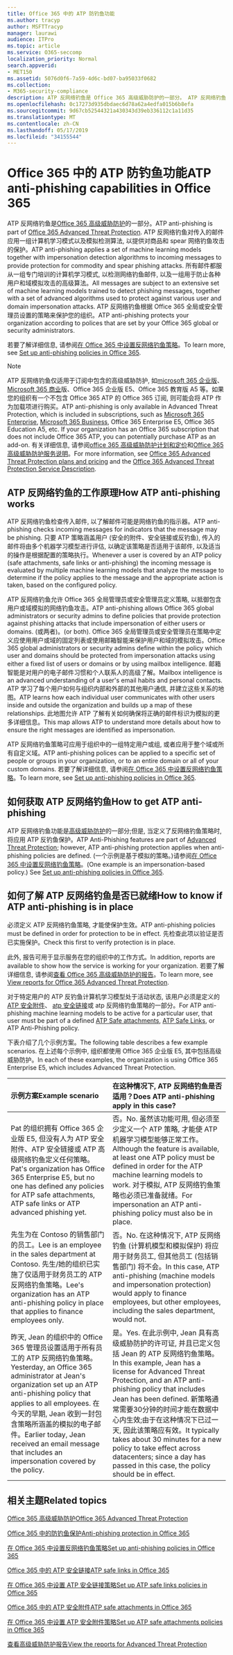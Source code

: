 ```yaml
---
title: Office 365 中的 ATP 防钓鱼功能
ms.author: tracyp
author: MSFTTracyp
manager: laurawi
audience: ITPro
ms.topic: article
ms.service: O365-seccomp
localization_priority: Normal
search.appverid:
- MET150
ms.assetid: 5076d0f6-7a59-4d6c-bd07-ba95033f0682
ms.collection:
- M365-security-compliance
description: ATP 反网络钓鱼是 Office 365 高级威胁防护的一部分。 ATP 反网络钓鱼对传入的邮件应用一组计算机学习模式以及模拟检测算法, 以提供对商品和 spear 网络钓鱼攻击的保护。 所有邮件都服从一组专门培训的计算机学习模式, 以检测网络钓鱼邮件, 以及一组用于防止各种用户和域模拟攻击的高级算法。
ms.openlocfilehash: 0c17273d935dbdaec6d78a62a4edfa015b6b8efa
ms.sourcegitcommit: 9d67cb52544321a430343d39eb336112c1a11d35
ms.translationtype: MT
ms.contentlocale: zh-CN
ms.lasthandoff: 05/17/2019
ms.locfileid: "34155544"
---
```

# <a name="atp-anti-phishing-capabilities-in-office-365"></a><span data-ttu-id="b32ab-105">Office 365 中的 ATP 防钓鱼功能</span><span class="sxs-lookup"><span data-stu-id="b32ab-105">ATP anti-phishing capabilities in Office 365</span></span>

<span data-ttu-id="b32ab-106">ATP 反网络钓鱼是[Office 365 高级威胁防护](office-365-atp.md)的一部分。</span><span class="sxs-lookup"><span data-stu-id="b32ab-106">ATP anti-phishing is part of [Office 365 Advanced Threat Protection](office-365-atp.md).</span></span> <span data-ttu-id="b32ab-107">ATP 反网络钓鱼对传入的邮件应用一组计算机学习模式以及模拟检测算法, 以提供对商品和 spear 网络钓鱼攻击的保护。</span><span class="sxs-lookup"><span data-stu-id="b32ab-107">ATP anti-phishing applies a set of machine learning models together with impersonation detection algorithms to incoming messages to provide protection for commodity and spear phishing attacks.</span></span> <span data-ttu-id="b32ab-108">所有邮件都服从一组专门培训的计算机学习模式, 以检测网络钓鱼邮件, 以及一组用于防止各种用户和域模拟攻击的高级算法。</span><span class="sxs-lookup"><span data-stu-id="b32ab-108">All messages are subject to an extensive set of machine learning models trained to detect phishing messages, together with a set of advanced algorithms used to protect against various user and domain impersonation attacks.</span></span> <span data-ttu-id="b32ab-109">ATP 反网络钓鱼根据 Office 365 全局或安全管理员设置的策略来保护您的组织。</span><span class="sxs-lookup"><span data-stu-id="b32ab-109">ATP anti-phishing protects your organization according to polices that are set by your Office 365 global or security administrators.</span></span>
  
<span data-ttu-id="b32ab-110">若要了解详细信息, 请参阅[在 Office 365 中设置反网络钓鱼策略](set-up-anti-phishing-policies.md)。</span><span class="sxs-lookup"><span data-stu-id="b32ab-110">To learn more, see [Set up anti-phishing policies in Office 365](set-up-anti-phishing-policies.md).</span></span>
  
> [!NOTE]
> <span data-ttu-id="b32ab-111">ATP 反网络钓鱼仅适用于订阅中包含的高级威胁防护, 如[microsoft 365 企业版](https://www.microsoft.com/microsoft-365/enterprise/home)、 [Microsoft 365 商业](https://www.microsoft.com/microsoft-365/business)版、Office 365 企业版 E5、Office 365 教育版 A5 等。如果您的组织有一个不包含 Office 365 ATP 的 Office 365 订阅, 则可能会将 ATP 作为加载项进行购买。</span><span class="sxs-lookup"><span data-stu-id="b32ab-111">ATP anti-phishing is only available in Advanced Threat Protection, which is included in subscriptions, such as [Microsoft 365 Enterprise](https://www.microsoft.com/microsoft-365/enterprise/home), [Microsoft 365 Business](https://www.microsoft.com/microsoft-365/business), Office 365 Enterprise E5, Office 365 Education A5, etc. If your organization has an Office 365 subscription that does not include Office 365 ATP, you can potentially purchase ATP as an add-on.</span></span> <span data-ttu-id="b32ab-112">有关详细信息, 请参阅[office 365 高级威胁防护计划和定价](https://products.office.com/exchange/advance-threat-protection)和[Office 365 高级威胁防护服务说明](https://docs.microsoft.com/office365/servicedescriptions/office-365-advanced-threat-protection-service-description)。</span><span class="sxs-lookup"><span data-stu-id="b32ab-112">For more information, see [Office 365 Advanced Threat Protection plans and pricing](https://products.office.com/exchange/advance-threat-protection) and the [Office 365 Advanced Threat Protection Service Description](https://docs.microsoft.com/office365/servicedescriptions/office-365-advanced-threat-protection-service-description).</span></span>

## <a name="how-atp-anti-phishing-works"></a><span data-ttu-id="b32ab-113">ATP 反网络钓鱼的工作原理</span><span class="sxs-lookup"><span data-stu-id="b32ab-113">How ATP anti-phishing works</span></span>

<span data-ttu-id="b32ab-114">ATP 反网络钓鱼检查传入邮件, 以了解邮件可能是网络钓鱼的指示器。</span><span class="sxs-lookup"><span data-stu-id="b32ab-114">ATP anti-phishing checks incoming messages for indicators that the message may be phishing.</span></span> <span data-ttu-id="b32ab-115">只要 ATP 策略涵盖用户 (安全的附件、安全链接或反钓鱼), 传入的邮件将由多个机器学习模型进行评估, 以确定该策略是否适用于该邮件, 以及适当的操作是根据配置的策略执行。</span><span class="sxs-lookup"><span data-stu-id="b32ab-115">Whenever a user is covered by an ATP policy (safe attachments, safe links or anti-phishing) the incoming message is evaluated by multiple machine learning models that analyze the message to determine if the policy applies to the message and the appropriate action is taken, based on the configured policy.</span></span>
  
<span data-ttu-id="b32ab-116">ATP 反网络钓鱼允许 Office 365 全局管理员或安全管理员定义策略, 以抵御包含用户或域模拟的网络钓鱼攻击。</span><span class="sxs-lookup"><span data-stu-id="b32ab-116">ATP anti-phishing allows Office 365 global administrators or security admins to define policies that provide protection against phishing attacks that include impersonation of either users or domains.</span></span> <span data-ttu-id="b32ab-117">(或两者)。</span><span class="sxs-lookup"><span data-stu-id="b32ab-117">(or both).</span></span> <span data-ttu-id="b32ab-118">Office 365 全局管理员或安全管理员在策略中定义应使用用户或域的固定列表或使用邮箱智能来保护用户和域的模拟攻击。</span><span class="sxs-lookup"><span data-stu-id="b32ab-118">Office 365 global administrators or security admins define within the policy which user and domains should be protected from impersonation attacks using either a fixed list of users or domains or by using mailbox intelligence.</span></span> <span data-ttu-id="b32ab-119">邮箱智能是对用户的电子邮件习惯和个人联系人的高级了解。</span><span class="sxs-lookup"><span data-stu-id="b32ab-119">Mailbox intelligence is an advanced understanding of a user's email habits and personal contacts.</span></span> <span data-ttu-id="b32ab-120">ATP 学习了每个用户如何与组织内部和外部的其他用户通信, 并建立这些关系的地图。</span><span class="sxs-lookup"><span data-stu-id="b32ab-120">ATP learns how each individual user communicates with other users inside and outside the organization and builds up a map of these relationships.</span></span> <span data-ttu-id="b32ab-121">此地图允许 ATP 了解有关如何确保将正确的邮件标识为模拟的更多详细信息。</span><span class="sxs-lookup"><span data-stu-id="b32ab-121">This map allows ATP to understand more details about how to ensure the right messages are identified as impersonation.</span></span>
  
<span data-ttu-id="b32ab-122">ATP 反网络钓鱼策略可应用于组织中的一组特定用户或组, 或者应用于整个域或所有自定义域。</span><span class="sxs-lookup"><span data-stu-id="b32ab-122">ATP anti-phishing polices can be applied to a specific set of people or groups in your organization, or to an entire domain or all of your custom domains.</span></span> <span data-ttu-id="b32ab-123">若要了解详细信息, 请参阅[在 Office 365 中设置反网络钓鱼策略](set-up-anti-phishing-policies.md)。</span><span class="sxs-lookup"><span data-stu-id="b32ab-123">To learn more, see [Set up anti-phishing policies in Office 365](set-up-anti-phishing-policies.md).</span></span>
  
## <a name="how-to-get-atp-anti-phishing"></a><span data-ttu-id="b32ab-124">如何获取 ATP 反网络钓鱼</span><span class="sxs-lookup"><span data-stu-id="b32ab-124">How to get ATP anti-phishing</span></span>

<span data-ttu-id="b32ab-125">ATP 反网络钓鱼功能是[高级威胁防护](office-365-atp.md)的一部分;但是, 当定义了反网络钓鱼策略时, 将应用 ATP 反钓鱼保护。</span><span class="sxs-lookup"><span data-stu-id="b32ab-125">ATP Anti-Phishing features are part of [Advanced Threat Protection](office-365-atp.md); however, ATP anti-phishing protection applies when anti-phishing policies are defined.</span></span> <span data-ttu-id="b32ab-126">(一个示例是基于模拟的策略。)请参阅[在 Office 365 中设置反网络钓鱼策略](set-up-anti-phishing-policies.md)。</span><span class="sxs-lookup"><span data-stu-id="b32ab-126">(One example is an impersonation-based policy.) See [Set up anti-phishing policies in Office 365](set-up-anti-phishing-policies.md).</span></span>
  
## <a name="how-to-know-if-atp-anti-phishing-is-in-place"></a><span data-ttu-id="b32ab-127">如何了解 ATP 反网络钓鱼是否已就绪</span><span class="sxs-lookup"><span data-stu-id="b32ab-127">How to know if ATP anti-phishing is in place</span></span>

<span data-ttu-id="b32ab-128">必须定义 ATP 反网络钓鱼策略, 才能使保护生效。</span><span class="sxs-lookup"><span data-stu-id="b32ab-128">ATP anti-phishing policies must be defined in order for protection to be in effect.</span></span> <span data-ttu-id="b32ab-129">先检查此项以验证是否已实施保护。</span><span class="sxs-lookup"><span data-stu-id="b32ab-129">Check this first to verify protection is in place.</span></span>

<span data-ttu-id="b32ab-130">此外, 报告可用于显示服务在您的组织中的工作方式。</span><span class="sxs-lookup"><span data-stu-id="b32ab-130">In addition, reports are available to show how the service is working for your organization.</span></span> <span data-ttu-id="b32ab-131">若要了解详细信息, 请参阅[查看 Office 365 高级威胁防护的报告](view-reports-for-atp.md)。</span><span class="sxs-lookup"><span data-stu-id="b32ab-131">To learn more, see [View reports for Office 365 Advanced Threat Protection](view-reports-for-atp.md).</span></span>

<span data-ttu-id="b32ab-132">对于特定用户的 ATP 反钓鱼计算机学习模型处于活动状态, 该用户必须是定义的[ATP 安全附件](atp-safe-attachments.md)、 [atp 安全链接](atp-safe-links.md)或 atp 反网络钓鱼策略的一部分。</span><span class="sxs-lookup"><span data-stu-id="b32ab-132">For ATP anti-phishing machine learning models to be active for a particular user, that user must be part of a defined [ATP Safe attachments](atp-safe-attachments.md), [ATP Safe Links](atp-safe-links.md), or ATP Anti-Phishing policy.</span></span> 

<span data-ttu-id="b32ab-133">下表介绍了几个示例方案。</span><span class="sxs-lookup"><span data-stu-id="b32ab-133">The following table describes a few example scenarios.</span></span> <span data-ttu-id="b32ab-134">在上述每个示例中, 组织都使用 Office 365 企业版 E5, 其中包括高级威胁防护。</span><span class="sxs-lookup"><span data-stu-id="b32ab-134">In each of these examples, the organization is using Office 365 Enterprise E5, which includes Advanced Threat Protection.</span></span>
  
|<span data-ttu-id="b32ab-135">**示例方案**</span><span class="sxs-lookup"><span data-stu-id="b32ab-135">**Example scenario**</span></span>|<span data-ttu-id="b32ab-136">**在这种情况下, ATP 反网络钓鱼是否适用？**</span><span class="sxs-lookup"><span data-stu-id="b32ab-136">**Does ATP anti-phishing apply in this case?**</span></span>|
|:-----|:-----|
|<span data-ttu-id="b32ab-137">Pat 的组织拥有 Office 365 企业版 E5, 但没有人为 ATP 安全附件、ATP 安全链接或 ATP 高级网络钓鱼定义任何策略。</span><span class="sxs-lookup"><span data-stu-id="b32ab-137">Pat's organization has Office 365 Enterprise E5, but no one has defined any policies for ATP safe attachments, ATP safe links or ATP advanced phishing yet.</span></span>|<span data-ttu-id="b32ab-138">否。</span><span class="sxs-lookup"><span data-stu-id="b32ab-138">No.</span></span> <span data-ttu-id="b32ab-139">虽然该功能可用, 但必须至少定义一个 ATP 策略, 才能使 ATP 机器学习模型能够正常工作。</span><span class="sxs-lookup"><span data-stu-id="b32ab-139">Although the feature is available, at least one ATP policy must be defined in order for the ATP machine learning models to work.</span></span> <span data-ttu-id="b32ab-140">对于模拟, ATP 反网络钓鱼策略也必须已准备就绪。</span><span class="sxs-lookup"><span data-stu-id="b32ab-140">For impersonation an ATP anti-phishing policy must also be in place.</span></span>|
|<span data-ttu-id="b32ab-141">先生为在 Contoso 的销售部门的员工。</span><span class="sxs-lookup"><span data-stu-id="b32ab-141">Lee is an employee in the sales department at Contoso.</span></span> <span data-ttu-id="b32ab-142">先生/她的组织已实施了仅适用于财务员工的 ATP 反网络钓鱼策略。</span><span class="sxs-lookup"><span data-stu-id="b32ab-142">Lee's organization has an ATP anti-phishing policy in place that applies to finance employees only.</span></span>|<span data-ttu-id="b32ab-143">否。</span><span class="sxs-lookup"><span data-stu-id="b32ab-143">No.</span></span> <span data-ttu-id="b32ab-144">在这种情况下, ATP 反网络钓鱼 (计算机模型和模拟保护) 将应用于财务员工, 但其他员工 (包括销售部门) 将不会。</span><span class="sxs-lookup"><span data-stu-id="b32ab-144">In this case, ATP anti-phishing (machine models and impersonation protection) would apply to finance employees, but other employees, including the sales department, would not.</span></span>|
|<span data-ttu-id="b32ab-145">昨天, Jean 的组织中的 Office 365 管理员设置适用于所有员工的 ATP 反网络钓鱼策略。</span><span class="sxs-lookup"><span data-stu-id="b32ab-145">Yesterday, an Office 365 administrator at Jean's organization set up an ATP anti-phishing policy that applies to all employees.</span></span> <span data-ttu-id="b32ab-146">在今天的早期, Jean 收到一封包含策略所涵盖的模拟的电子邮件。</span><span class="sxs-lookup"><span data-stu-id="b32ab-146">Earlier today, Jean received an email message that includes an impersonation covered by the policy.</span></span>|<span data-ttu-id="b32ab-147">是。</span><span class="sxs-lookup"><span data-stu-id="b32ab-147">Yes.</span></span> <span data-ttu-id="b32ab-148">在此示例中, Jean 具有高级威胁防护的许可证, 并且已定义包括 Jean 的 ATP 反网络钓鱼策略。</span><span class="sxs-lookup"><span data-stu-id="b32ab-148">In this example, Jean has a license for Advanced Threat Protection, and an ATP anti-phishing policy that includes Jean has been defined.</span></span> <span data-ttu-id="b32ab-149">新策略通常需要30分钟的时间才能在数据中心内生效;由于在这种情况下已过一天, 因此该策略应有效。</span><span class="sxs-lookup"><span data-stu-id="b32ab-149">It typically takes about 30 minutes for a new policy to take effect across datacenters; since a day has passed in this case, the policy should be in effect.</span></span>|

## <a name="related-topics"></a><span data-ttu-id="b32ab-150">相关主题</span><span class="sxs-lookup"><span data-stu-id="b32ab-150">Related topics</span></span>

[<span data-ttu-id="b32ab-151">Office 365 高级威胁防护</span><span class="sxs-lookup"><span data-stu-id="b32ab-151">Office 365 Advanced Threat Protection</span></span>](office-365-atp.md)
  
[<span data-ttu-id="b32ab-152">Office 365 中的防钓鱼保护</span><span class="sxs-lookup"><span data-stu-id="b32ab-152">Anti-phishing protection in Office 365</span></span>](anti-phishing-protection.md)
  
[<span data-ttu-id="b32ab-153">在 Office 365 中设置反网络钓鱼策略</span><span class="sxs-lookup"><span data-stu-id="b32ab-153">Set up anti-phishing policies in Office 365</span></span>](set-up-anti-phishing-policies.md)
  
[<span data-ttu-id="b32ab-154">Office 365 中的 ATP 安全链接</span><span class="sxs-lookup"><span data-stu-id="b32ab-154">ATP safe links in Office 365</span></span>](atp-safe-links.md)
  
[<span data-ttu-id="b32ab-155">在 Office 365 中设置 ATP 安全链接策略</span><span class="sxs-lookup"><span data-stu-id="b32ab-155">Set up ATP safe links policies in Office 365</span></span>](set-up-atp-safe-links-policies.md)
  
[<span data-ttu-id="b32ab-156">Office 365 中的 ATP 安全附件</span><span class="sxs-lookup"><span data-stu-id="b32ab-156">ATP safe attachments in Office 365</span></span>](atp-safe-attachments.md)
  
[<span data-ttu-id="b32ab-157">在 Office 365 中设置 ATP 安全附件策略</span><span class="sxs-lookup"><span data-stu-id="b32ab-157">Set up ATP safe attachments policies in Office 365</span></span>](set-up-atp-safe-attachments-policies.md)
  
[<span data-ttu-id="b32ab-158">查看高级威胁防护报告</span><span class="sxs-lookup"><span data-stu-id="b32ab-158">View the reports for Advanced Threat Protection</span></span>](view-reports-for-atp.md)

